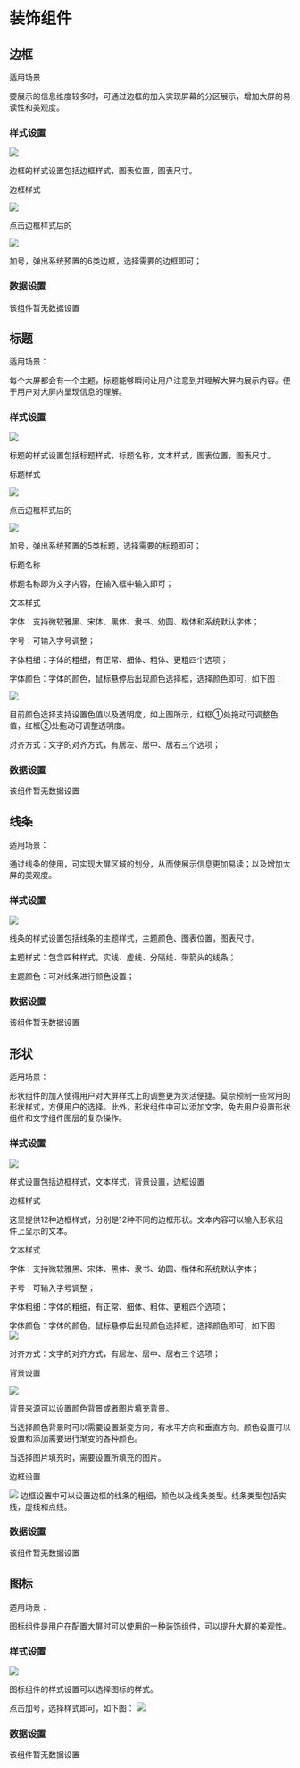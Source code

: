 # 装饰组件

## 边框

适用场景

要展示的信息维度较多时，可通过边框的加入实现屏幕的分区展示，增加大屏的易读性和美观度。

### 样式设置

![](./image/55af6b30086938c41bcaea2187a295a0.png)

边框的样式设置包括边框样式，图表位置，图表尺寸。

边框样式

![](./image/37270b949ee1f4028c0ad6092941a482.png)

点击边框样式后的

![](./image/c6105be6588870ddd83b2ef017730d9a.png)

加号，弹出系统预置的6类边框，选择需要的边框即可；

### 数据设置

该组件暂无数据设置

## 标题

适用场景：

每个大屏都会有一个主题，标题能够瞬间让用户注意到并理解大屏内展示内容。便于用户对大屏内呈现信息的理解。

### 样式设置

![](./image/f6c208e5847ece40032cc78510982cd0.png)

标题的样式设置包括标题样式，标题名称，文本样式，图表位置，图表尺寸。

标题样式

![](./image/5c947391e8bdec1e9b1ec858b129bbfc.png)

点击边框样式后的

![](./image/c6105be6588870ddd83b2ef017730d9a.png)

加号，弹出系统预置的5类标题，选择需要的标题即可；

标题名称

标题名称即为文字内容，在输入框中输入即可；

文本样式

字体：支持微软雅黑、宋体、黑体、隶书、幼圆、楷体和系统默认字体；

字号：可输入字号调整；

字体粗细：字体的粗细，有正常、细体、粗体、更粗四个选项；

字体颜色：字体的颜色，鼠标悬停后出现颜色选择框，选择颜色即可，如下图：

![](./image/1590660143(1).png)

目前颜色选择支持设置色值以及透明度，如上图所示，红框①处拖动可调整色值，红框②处拖动可调整透明度。

对齐方式：文字的对齐方式，有居左、居中、居右三个选项；

### 数据设置

该组件暂无数据设置

## 线条

适用场景：

通过线条的使用，可实现大屏区域的划分，从而使展示信息更加易读；以及增加大屏的美观度。

### 样式设置

![](./image/c799aaae6d6e4818946d812f6c69de4f.png)

线条的样式设置包括线条的主题样式，主题颜色、图表位置，图表尺寸。

主题样式：包含四种样式，实线、虚线、分隔线、带箭头的线条；

主题颜色：可对线条进行颜色设置；

### 数据设置

该组件暂无数据设置

## 形状

适用场景：

形状组件的加入使得用户对大屏样式上的调整更为灵活便捷。莫奈预制一些常用的形状样式，方便用户的选择。此外，形状组件中可以添加文字，免去用户设置形状组件和文字组件图层的复杂操作。

### 样式设置

![](./image/1600140405(1).png)

样式设置包括边框样式，文本样式，背景设置，边框设置

边框样式

这里提供12种边框样式，分别是12种不同的边框形状。文本内容可以输入形状组件上显示的文本。

文本样式

字体：支持微软雅黑、宋体、黑体、隶书、幼圆、楷体和系统默认字体；

字号：可输入字号调整；

字体粗细：字体的粗细，有正常、细体、粗体、更粗四个选项；

字体颜色：字体的颜色，鼠标悬停后出现颜色选择框，选择颜色即可，如下图：
![](./image/1589445453(1).png)

对齐方式：文字的对齐方式，有居左、居中、居右三个选项；

背景设置

![](./image/1589445692(1).png)

背景来源可以设置颜色背景或者图片填充背景。

当选择颜色背景时可以需要设置渐变方向，有水平方向和垂直方向。颜色设置可以设置和添加需要进行渐变的各种颜色。

当选择图片填充时，需要设置所填充的图片。

边框设置

![](./image/1589446429(1).png)
边框设置中可以设置边框的线条的粗细，颜色以及线条类型。线条类型包括实线，虚线和点线。

### 数据设置

该组件暂无数据设置


## 图标

适用场景：

图标组件是用户在配置大屏时可以使用的一种装饰组件，可以提升大屏的美观性。

### 样式设置

![](./image/1600140901(1).png)

图标组件的样式设置可以选择图标的样式。

点击加号，选择样式即可，如下图：
![](./image/1600140929(1).png)



### 数据设置

该组件暂无数据设置